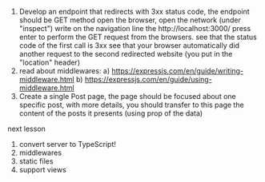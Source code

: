 1) Develop an endpoint that redirects with 3xx status code, the endpoint should be GET method
open the browser, open the network (under "inspect")
write on the navigation line the http://localhost:3000/<YOUR-3XX-ENDPOINT>
press enter to perform the GET request from the browsers.
see that the status code of the first call is 3xx
see that your browser automatically did another request to the second redirected website (you put in the "location" header)
2) read about middlewares:
  a) https://expressjs.com/en/guide/writing-middleware.html
  b) https://expressjs.com/en/guide/using-middleware.html
3) Create a single Post page, the page should be focused about one specific post, with more details, you should transfer to this page the content of the posts it presents (using prop of the data)


next lesson
1) convert server to TypeScript!
2) middlewares
3) static files
4) support views
